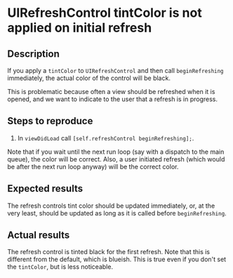 # UIRefreshControl tintColor is not applied on initial refresh

## Description

If you apply a `tintColor` to `UIRefreshControl` and then call `beginRefreshing` immediately, the actual color of the control will be black.

This is problematic because often a view should be refreshed when it is opened, and we want to indicate to the user that a refresh is in progress.

## Steps to reproduce

1. In `viewDidLoad` call `[self.refreshControl beginRefreshing];`.

Note that if you wait until the next run loop (say with a dispatch to the main queue), the color will be correct. Also, a user initiated refresh (which would be after the next run loop anyway) will be the correct color.

## Expected results

The refresh controls tint color should be updated immediately, or, at the very least, should be updated as long as it is called before `beginRefreshing`.

## Actual results

The refresh control is tinted black for the first refresh. Note that this is different from the default, which is blueish. This is true even if you don't set the `tintColor`, but is less noticeable.